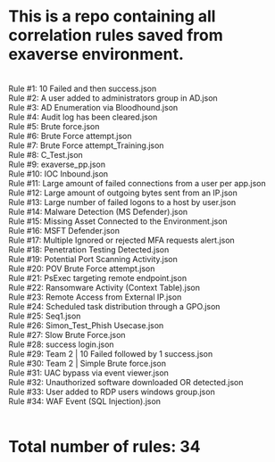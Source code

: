 <h1>This is a repo containing all correlation rules saved from exaverse environment.</h1><br>
Rule #1: 10 Failed and then success.json<br>
Rule #2: A user added to administrators group in AD.json<br>
Rule #3: AD Enumeration via Bloodhound.json<br>
Rule #4: Audit log has been cleared.json<br>
Rule #5: Brute force.json<br>
Rule #6: Brute Force attempt.json<br>
Rule #7: Brute Force attempt_Training.json<br>
Rule #8: C_Test.json<br>
Rule #9: exaverse_pp.json<br>
Rule #10: IOC Inbound.json<br>
Rule #11: Large amount of failed connections from a user per app.json<br>
Rule #12: Large amount of outgoing bytes sent from an IP.json<br>
Rule #13: Large number of failed logons to a host by user.json<br>
Rule #14: Malware Detection (MS Defender).json<br>
Rule #15: Missing Asset Connected to the Environment.json<br>
Rule #16: MSFT Defender.json<br>
Rule #17: Multiple Ignored or rejected MFA requests alert.json<br>
Rule #18: Penetration Testing Detected.json<br>
Rule #19: Potential Port Scanning Activity.json<br>
Rule #20: POV Brute Force attempt.json<br>
Rule #21: PsExec targeting remote endpoint.json<br>
Rule #22: Ransomware Activity (Context Table).json<br>
Rule #23: Remote Access from External IP.json<br>
Rule #24: Scheduled task distribution through a GPO.json<br>
Rule #25: Seq1.json<br>
Rule #26: Simon_Test_Phish Usecase.json<br>
Rule #27: Slow Brute Force.json<br>
Rule #28: success login.json<br>
Rule #29: Team 2 | 10 Failed followed by 1 success.json<br>
Rule #30: Team 2 | Simple Brute force.json<br>
Rule #31: UAC bypass via event viewer.json<br>
Rule #32: Unauthorized software downloaded OR detected.json<br>
Rule #33: User added to RDP users windows group.json<br>
Rule #34: WAF Event (SQL Injection).json<br>
<br><h1>Total number of rules: 34</h1>
